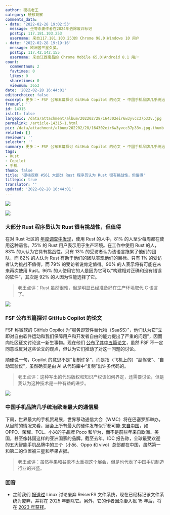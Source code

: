 ```yaml
---
author: 硬核老王
category: 硬核观察
comments_data:
- date: '2022-02-28 19:02:53'
  message: 坐等杀妻作者在2024年去除废弃标记
  postip: 117.181.103.253
  username: 来自117.181.103.253的 Chrome 98.0|Windows 10 用户
- date: '2022-02-28 19:19:16'
  message: 欧洲苦三星久矣。
  postip: 117.42.142.155
  username: 来自江西南昌的 Chrome Mobile 65.0|Android 8.1 用户
count:
  commentnum: 2
  favtimes: 0
  likes: 0
  sharetimes: 0
  viewnum: 3653
date: '2022-02-28 16:44:01'
editorchoice: false
excerpt: 更多：• FSF 公布五篇探讨 GitHub Copilot 的论文 • 中国手机品牌几乎统治欧洲最大的通信展
fromurl: ''
id: 14315
islctt: false
largepic: /data/attachment/album/202202/28/164302eir6w3yvcc37p33v.jpg
permalink: /article-14315-1.html
pic: /data/attachment/album/202202/28/164302eir6w3yvcc37p33v.jpg.thumb.jpg
related: []
reviewer: ''
selector: ''
summary: 更多：• FSF 公布五篇探讨 GitHub Copilot 的论文 • 中国手机品牌几乎统治欧洲最大的通信展
tags:
- Rust
- Copilot
- 手机
thumb: false
title: '硬核观察 #561 大部分 Rust 程序员认为 Rust 很有挑战性，但值得'
titlepic: true
translator: ''
updated: '2022-02-28 16:44:01'
---
```


![](/data/attachment/album/202202/28/164302eir6w3yvcc37p33v.jpg)


![](/data/attachment/album/202202/28/164311eq4lyue8q4lg9997.jpg)


### 大部分 Rust 程序员认为 Rust 很有挑战性，但值得


在对 Rust 社区的 [年度调查中发现](https://blog.rust-lang.org/2022/02/15/Rust-Survey-2021.html)，使用 Rust 的人中，81% 的人至少每周都在使用这种语言。75% 的 Rust 用户表示用于生产环境。在工作中使用 Rust 的人，83% 的人认为它具有挑战性。只有 13% 的受访者认为该语言拖累了他们的团队，而 82% 的人认为 Rust 有助于他们的团队实现他们的目标。只有 1% 的受访者认为挑战不值得，而 79% 的受访者说肯定值得。90% 的人表示将有可能在未来再次使用 Rust。96% 的人使用它的人是因为它可以“构建相对正确和没有错误的软件”，其次是 92% 的人因为性能选择了它。



> 
> 老王点评：Rust 虽然很难，但是明显已经准备好在生产环境取代 C 语言了。
> 
> 
> 


![](/data/attachment/album/202202/28/164321po1dd8zifvyorvdw.jpg)


### FSF 公布五篇探讨 GitHub Copilot 的论文


FSF 称微软的 GitHub Copilot 为“服务即软件替代物（SaaSS）”，他们认为它“立即对自由软件运动和我们保障用户和开发者自由的能力提出了严重的问题”，因而向社区征文讨论这一新生事物。现在他们 [公布了其中五篇论文](https://www.fsf.org/news/publication-of-the-fsf-funded-white-papers-on-questions-around-copilot)，虽然 FSF 不一定同意或反对这些论文的观点，但认为它们推动了对这一问题的讨论。


顺便说一句，Copilot 的意思不是“复制许多”，而是指（飞机上的）“副驾驶”、“自动驾驶仪”，虽然确实是由 AI 从代码库中“复制”出许多代码的。



> 
> 老王点评：这种写出的代码版权和知识产权该如何界定，还需要讨论，但是我认为这种技术是一种有益的进步。
> 
> 
> 


![](/data/attachment/album/202202/28/164341lc1szc7rhccqyjtm.jpg)


### 中国手机品牌几乎统治欧洲最大的通信展


下周，世界最大的手机贸易展，世界移动通信大会（WMC）将在巴塞罗那举办。从目前的情况来看，展会上所有最大的硬件发布似乎都可能 [来自中国](https://www.theverge.com/2022/2/27/22950422/mwc-mobile-world-congress-2022-chinese-phone-brands-honor-oppo-huawei-tcl-poco)，如 OPPO、荣耀、TCL、小米的子品牌 Poco 和华为，而不是前些年来自欧洲、美国，甚至像韩国这样的亚洲国家的品牌。截至去年，IDC 报告称，全球最受欢迎的五大智能手机品牌中的三个（小米、Oppo 和 vivo）总部都在中国，虽然第一和第二的位置被三星和苹果占据。



> 
> 老王点评：虽然苹果和谷歌不太重视这个展会，但是也代表了中国手机制造行业的兴盛。
> 
> 
> 


 


### 回音


* 之前我们 [报道过](/article-14300-1.html) Linux 讨论废弃 ReiserFS 文件系统，现在已经标记该文件系统为废弃，并将在 2025 年删除它。另外，它的作者因杀妻入狱 15 年后，将在 [2023 年获释](https://www.solidot.org/story?sid=66625)。